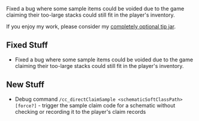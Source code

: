 Fixed a bug where some sample items could be voided due to the game claiming their too-large stacks could still fit in the player's inventory.




If you enjoy my work, please consider my [completely optional tip jar](https://ko-fi.com/robb4).

## Fixed Stuff

- Fixed a bug where some sample items could be voided due to the game claiming their too-large stacks could still fit in the player's inventory.

## New Stuff

- Debug command `/cc_directClaimSample <schematicSoftClassPath> [force?]` - trigger the sample claim code for a schematic without checking or recording it to the player's claim records
